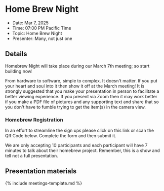 # Home Brew Night

* Date: Mar 7, 2025
* Time: 07:00 PM Pacific Time
* Topic: Home Brew Night
* Presenter: Many, not just one

## Details

Homebrew Night will take place during our March 7th meeting; so start building now!

From hardware to software, simple to complex. It doesn't matter. If you put your heart and soul into it then show it off at the March meeting! It is strongly suggested that you make your presentation in person to facilitate a better viewing experience. If you present via Zoom then it may work better if you make a PDF file of pictures and any supporting text and share that so you don't have to fumble trying to get the item(s) in the camera view.

### Homebrew Registration

In an effort to streamline the sign ups please click on this link
or scan the QR Code below.
Complete the form and then submit it.

We are only accepting 10 participants and each participant will have 7 minutes to talk about their homebrew project.  Remember, this is a show and tell not a full presentation.

## Presentation materials


{% include meetings-template.md %}

